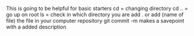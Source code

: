 This is going to be helpful for basic starters
cd = changing directory
cd .. =  go up on root
ls = check in which directory you are
add . or add (name of file)  the file in your computer repository
git commit -m makes a savepoint with a added description